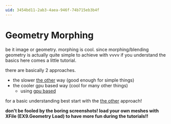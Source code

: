 ```yaml
---
uid: 3454bd11-2ab3-4aea-946f-74b715eb3b4f
---
```


# Geometry Morphing
 
be it image or geometry. morphing is cool. since morphing/blending geometry is actually quite simple to achieve with vvvv if you understand the basics here comes a little tutorial.  

there are basically 2 approaches.   
* the slower [the other](xref:772f4282-a62a-467a-938a-d3f69bf3f57b) way (good enough for simple things)  
* the cooler gpu based way (cool for many other things)  
  * using [gpu based](xref:a1af3b44-af68-4ce5-8a46-57a0561596f9)  

for a basic understanding best start with the [the other](xref:772f4282-a62a-467a-938a-d3f69bf3f57b) approach!  


**don't be fooled by the boring screenshots! load your own meshes with <span class="node">XFile (EX9.Geometry Load)</span> to have more fun during the tutorials!!**  



